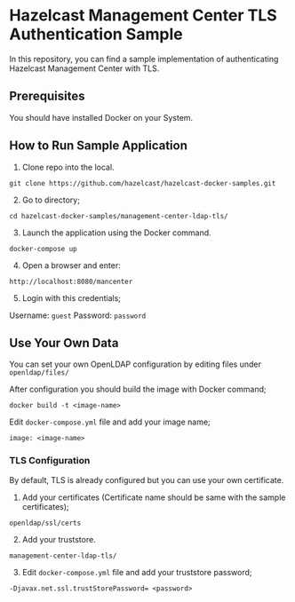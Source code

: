 <h1>Hazelcast Management Center TLS Authentication Sample</h1>

In this repository, you can find a sample implementation of authenticating Hazelcast Management Center with TLS.

<h2>Prerequisites</h2>

You should have installed Docker on your System.

<h2>How to Run Sample Application</h2>

1. Clone repo into the local.
 
 `git clone https://github.com/hazelcast/hazelcast-docker-samples.git`

2. Go to directory;

`cd hazelcast-docker-samples/management-center-ldap-tls/`

3. Launch the application using the Docker command. 

`docker-compose up`

4. Open a browser and enter:
 
 `http://localhost:8080/mancenter`

5. Login with this credentials;

Username: `guest` Password: `password`


<h2>Use Your Own Data</h2>

You can set your own OpenLDAP configuration by editing files under `openldap/files/`

After configuration you should build the image with Docker command;

`docker build -t <image-name>`

Edit `docker-compose.yml` file and add your image name;
 
 `image: <image-name>`


<h3>TLS Configuration</h3>

By default, TLS is already configured but you can use your own certificate.

1. Add your certificates (Certificate name should be same with the sample certificates);
 
 `openldap/ssl/certs`
 
2. Add your truststore.
 
 `management-center-ldap-tls/`
 
3. Edit `docker-compose.yml` file and add your truststore password;
 
 `-Djavax.net.ssl.trustStorePassword= <password>`
